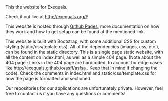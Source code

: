 This the website for Exequals.

Check it out live at <a href="http://exequals.org/">http://exequals.org//</a>!

This website is hosted through <a href="https://pages.github.com/">Github Pages</a>, more documentation on how they work and how to get setup can be found at the mentioned link.

This website is built with Bootstrap, with some additional CSS for custom styling (static/css/teplate.css). All of the dependencies (images, css, etc.), can be found in the static directory. This is a single page static website, with all the content on index.html, as well as a simple 404 page. (Note about the 404 page : Links in the 404 page are hardcoded, to account for edge cases like http://exequals.github.io/asff/asfsa . Keep that in mind if changing the code). Check the comments in index.html and static/css/template.css for how the page is formatted and sectioned.

Our repositories for our applications are unfortunately private. However, feel free to 
contact us if you have any questions or comments!